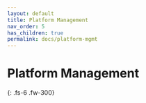 ```yaml
---
layout: default
title: Platform Management
nav_order: 5
has_children: true
permalink: docs/platform-mgmt
---
```


# Platform Management
{: .fs-6 .fw-300}